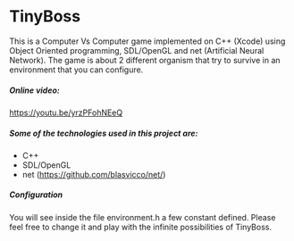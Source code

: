 # TinyBoss
This is a Computer Vs Computer game implemented on C++ (Xcode) using Object Oriented programming, SDL/OpenGL and net (Artificial Neural Network).
The game is about 2 different organism that try to survive in an environment that you can configure.

##### Online video:
https://youtu.be/yrzPFohNEeQ


##### Some of the technologies used in this project are:
  - C++
  - SDL/OpenGL
  - net (https://github.com/blasvicco/net/)

##### Configuration

You will see inside the file environment.h a few constant defined. Please feel free to change it and play with the infinite possibilities of TinyBoss.
